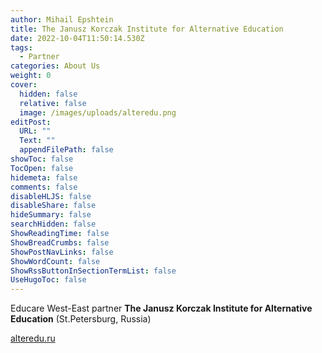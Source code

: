 ```yaml
---
author: Mihail Epshtein
title: The Janusz Korczak Institute for Alternative Education
date: 2022-10-04T11:50:14.530Z
tags:
  - Partner
categories: About Us
weight: 0
cover:
  hidden: false
  relative: false
  image: /images/uploads/alteredu.png
editPost:
  URL: ""
  Text: ""
  appendFilePath: false
showToc: false
TocOpen: false
hidemeta: false
comments: false
disableHLJS: false
disableShare: false
hideSummary: false
searchHidden: false
ShowReadingTime: false
ShowBreadCrumbs: false
ShowPostNavLinks: false
ShowWordCount: false
ShowRssButtonInSectionTermList: false
UseHugoToc: false
---
```

E﻿ducare West-East partner **The Janusz Korczak Institute for Alternative Education** (St.Petersburg, Russia)

[alteredu.ru](https://alteredu.ru)